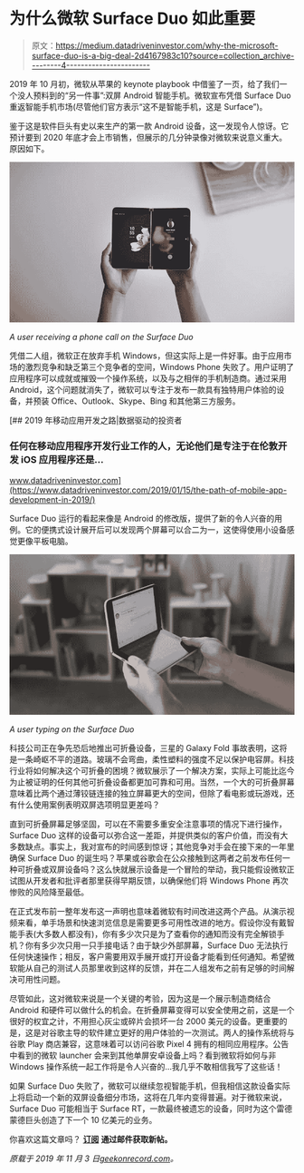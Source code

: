 # 为什么微软 Surface Duo 如此重要

> 原文：<https://medium.datadriveninvestor.com/why-the-microsoft-surface-duo-is-a-big-deal-2d4167983c10?source=collection_archive---------4----------------------->

2019 年 10 月初，微软从苹果的 keynote playbook 中借鉴了一页，给了我们一个没人预料到的“另一件事”:双屏 Android 智能手机。微软宣布凭借 Surface Duo 重返智能手机市场(尽管他们官方表示“这不是智能手机，这是 Surface”)。

鉴于这是软件巨头有史以来生产的第一款 Android 设备，这一发现令人惊讶。它预计要到 2020 年底才会上市销售，但展示的几分钟录像对微软来说意义重大。原因如下。

![](img/5cd1607e5050d403c17dfe16a44ab952.png)

*A user receiving a phone call on the Surface Duo*

凭借二人组，微软正在放弃手机 Windows，但这实际上是一件好事。由于应用市场的激烈竞争和缺乏第三个竞争者的空间，Windows Phone 失败了。用户证明了应用程序可以成就或摧毁一个操作系统，以及与之相伴的手机制造商。通过采用 Android，这个问题就消失了，微软可以专注于发布一款具有独特用户体验的设备，并预装 Office、Outlook、Skype、Bing 和其他第三方服务。

[](https://www.datadriveninvestor.com/2019/01/15/the-path-of-mobile-app-development-in-2019/) [## 2019 年移动应用开发之路|数据驱动的投资者

### 任何在移动应用程序开发行业工作的人，无论他们是专注于在伦敦开发 iOS 应用程序还是…

www.datadriveninvestor.com](https://www.datadriveninvestor.com/2019/01/15/the-path-of-mobile-app-development-in-2019/) 

Surface Duo 运行的看起来像是 Android 的修改版，提供了新的令人兴奋的用例。它的便携式设计展开后可以发现两个屏幕可以合二为一，这使得使用小设备感觉更像平板电脑。

![](img/db5aaac47d2d47f7b88f19edb1e03594.png)

*A user typing on the Surface Duo*

科技公司正在争先恐后地推出可折叠设备，三星的 Galaxy Fold 事故表明，这将是一条崎岖不平的道路。玻璃不会弯曲，柔性塑料的强度不足以保护电容屏。科技行业将如何解决这个可折叠的困境？微软展示了一个解决方案，实际上可能比迄今为止被证明的任何其他可折叠设备都更加可靠和可用。当然，一个大的可折叠屏幕意味着比两个通过薄铰链连接的独立屏幕更大的空间，但除了看电影或玩游戏，还有什么使用案例表明双屏选项明显更差吗？

直到可折叠屏幕足够坚固，可以在不需要多重安全注意事项的情况下进行操作，Surface Duo 这样的设备可以弥合这一差距，并提供类似的客户价值，而没有大多数缺点。事实上，我对宣布的时间感到惊讶；其他竞争对手会在接下来的一年里确保 Surface Duo 的诞生吗？苹果或谷歌会在公众接触到这两者之前发布任何一种可折叠或双屏设备吗？这么快就展示设备是一个冒险的举动，我只能假设微软正试图从开发者和批评者那里获得早期反馈，以确保他们将 Windows Phone 再次惨败的风险降至最低。

在正式发布前一整年发布这一声明也意味着微软有时间改进这两个产品。从演示视频来看，单手场景和快速浏览信息是需要更多可用性改进的地方。假设你没有戴智能手表(大多数人都没有)，你有多少次只是为了查看你的通知而没有完全解锁手机？你有多少次只用一只手接电话？由于缺少外部屏幕，Surface Duo 无法执行任何快速操作；相反，客户需要用双手展开或打开设备才能看到任何通知。希望微软能从自己的测试人员那里收到这样的反馈，并在二人组发布之前有足够的时间解决可用性问题。

尽管如此，这对微软来说是一个关键的考验，因为这是一个展示制造商结合 Android 和硬件可以做什么的机会。在折叠屏幕变得可以安全使用之前，这是一个很好的权宜之计，不用担心灰尘或碎片会损坏一台 2000 美元的设备。更重要的是，这是对谷歌主导的软件建立更好的用户体验的一次测试。两人的操作系统将与谷歌 Play 商店兼容，这意味着可以访问谷歌 Pixel 4 拥有的相同应用程序。公告中看到的微软 launcher 会来到其他单屏安卓设备上吗？看到微软将如何与非 Windows 操作系统一起工作将是令人兴奋的…我几乎不敢相信我写了这些话！

如果 Surface Duo 失败了，微软可以继续忽视智能手机，但我相信这款设备实际上将启动一个新的双屏设备细分市场，这将在几年内变得普遍。对于微软来说，Surface Duo 可能相当于 Surface RT，一款最终被遗忘的设备，同时为这个雷德蒙德巨头创造了下一个 10 亿美元的业务。

你喜欢这篇文章吗？ [**订阅**](https://geekonrecord.com/subscribe/) **通过邮件获取新帖。**

*原载于 2019 年 11 月 3 日*[*geekonrecord.com*](https://geekonrecord.com/2019/11/03/why-the-microsoft-surface-duo-is-a-big-deal/)*。*